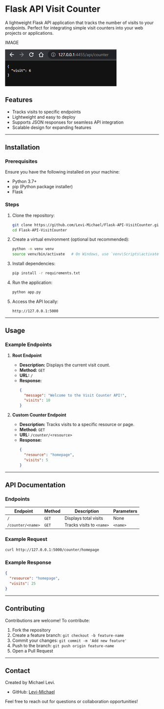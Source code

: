 # Flask API Visit Counter

A lightweight Flask API application that tracks the number of visits to your endpoints. Perfect for integrating simple visit counters into your web projects or applications.

IMAGE
    
![](Images/0.png)

## Features

- Tracks visits to specific endpoints
- Lightweight and easy to deploy
- Supports JSON responses for seamless API integration
- Scalable design for expanding features

---

## Installation

### Prerequisites

Ensure you have the following installed on your machine:
- Python 3.7+
- pip (Python package installer)
- Flask

### Steps

1. Clone the repository:
   ```bash
   git clone https://github.com/Levi-Michael/Flask-API-VisitCounter.git
   cd Flask-API-VisitCounter
   ```

2. Create a virtual environment (optional but recommended):
   ```bash
   python -m venv venv
   source venv/bin/activate   # On Windows, use `venv\Scripts\activate`
   ```

3. Install dependencies:
   ```bash
   pip install -r requirements.txt
   ```

4. Run the application:
   ```bash
   python app.py
   ```

5. Access the API locally:
   ```
   http://127.0.0.1:5000
   ```

---

## Usage

### Example Endpoints

1. **Root Endpoint**
   - **Description:** Displays the current visit count.
   - **Method:** `GET`
   - **URL:** `/`
   - **Response:**
     ```json
     {
       "message": "Welcome to the Visit Counter API!",
       "visits": 10
     }
     ```

2. **Custom Counter Endpoint**
   - **Description:** Tracks visits to a specific resource or page.
   - **Method:** `GET`
   - **URL:** `/counter/<resource>`
   - **Response:**
     ```json
     {
       "resource": "homepage",
       "visits": 5
     }
     ```

---

## API Documentation

### Endpoints

| Endpoint           | Method | Description                 | Parameters  |
|--------------------|--------|-----------------------------|-------------|
| `/`                | `GET`  | Displays total visits       | None        |
| `/counter/<name>`  | `GET`  | Tracks visits to `<name>`   | `<name>`    |

### Example Request

```bash
curl http://127.0.0.1:5000/counter/homepage
```

### Example Response

```json
{
  "resource": "homepage",
  "visits": 25
}
```

---

## Contributing

Contributions are welcome! To contribute:

1. Fork the repository
2. Create a feature branch: `git checkout -b feature-name`
3. Commit your changes: `git commit -m 'Add new feature'`
4. Push to the branch: `git push origin feature-name`
5. Open a Pull Request

---

## Contact

Created by Michael Levi.

- GitHub: [Levi-Michael](https://github.com/Levi-Michael)

Feel free to reach out for questions or collaboration opportunities!


